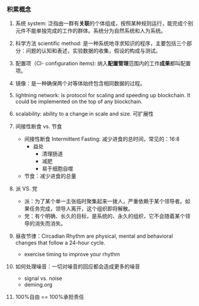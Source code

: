 ### 积累概念

1. 系统 system: 泛指由一群有**关联**的个体组成，按照某种规则运行，能完成个别元件不能单独完成的工作的群体。系统分为自然系统和人为系统。

   

2. 科学方法 scientific method: 是一种系统地寻求知识的程序，主要包括三个部分：问题的认知和表述，实验数据的收集，假设的构成与测试。

   

3. 配置项（CI- configuration items): 纳入**配置管理**范围内的工作**成果**都叫配置项。

   

4. 镜像：是一种确保两个对等体始终包含相同数据的过程。

5. lightning network: is protocol for scaling and speeding up blockchain. It could be implemented on the top of any blockchain.

6. scalability: ability to a change in scale and size. 可扩展性

7. 间接性断食 vs. 节食

   - 间接性断食 Intermittent Fasting: 减少进食的总时间，常见的：16:8
     - 益处
       - 清理肠道
       - 减肥
       - 易于细胞自噬
   - 节食：减少进食的总量

8. 派 VS. 党

   - 派：为了某个单一主张临时聚集起来一拨人，严重依赖于某个领导者。如果任务完成，领导人离开，这个组织即将解散。
   - 党：有个明确、长久的目标，是系统的、永久的组织，它不会随着某个领导的消失而消失。

9. 昼夜节律：Circadian Rhythm are physical, mental and behavioral changes that follow a 24-hour cycle. 

   - exercise timing to improve your rhythm

9. 如何处理噪音：一切对噪音的回应都会造成更多的噪音 

   - signal vs. noise
   - deming.org
   
9. 100%自由 == 100%承担责任

   

   
   
   
   
   
   
   


